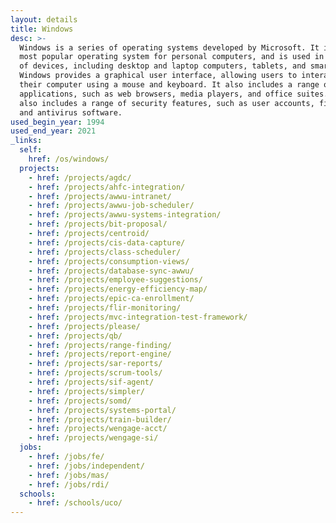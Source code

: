 ```yaml
---
layout: details
title: Windows
desc: >-
  Windows is a series of operating systems developed by Microsoft. It is the
  most popular operating system for personal computers, and is used in a variety
  of devices, including desktop and laptop computers, tablets, and smartphones.
  Windows provides a graphical user interface, allowing users to interact with
  their computer using a mouse and keyboard. It also includes a range of
  applications, such as web browsers, media players, and office suites. Windows
  also includes a range of security features, such as user accounts, firewalls,
  and antivirus software.
used_begin_year: 1994
used_end_year: 2021
_links:
  self:
    href: /os/windows/
  projects:
    - href: /projects/agdc/
    - href: /projects/ahfc-integration/
    - href: /projects/awwu-intranet/
    - href: /projects/awwu-job-scheduler/
    - href: /projects/awwu-systems-integration/
    - href: /projects/bit-proposal/
    - href: /projects/centroid/
    - href: /projects/cis-data-capture/
    - href: /projects/class-scheduler/
    - href: /projects/consumption-views/
    - href: /projects/database-sync-awwu/
    - href: /projects/employee-suggestions/
    - href: /projects/energy-efficiency-map/
    - href: /projects/epic-ca-enrollment/
    - href: /projects/flir-monitoring/
    - href: /projects/mvc-integration-test-framework/
    - href: /projects/please/
    - href: /projects/qb/
    - href: /projects/range-finding/
    - href: /projects/report-engine/
    - href: /projects/sar-reports/
    - href: /projects/scrum-tools/
    - href: /projects/sif-agent/
    - href: /projects/simpler/
    - href: /projects/somd/
    - href: /projects/systems-portal/
    - href: /projects/train-builder/
    - href: /projects/wengage-acct/
    - href: /projects/wengage-si/
  jobs:
    - href: /jobs/fe/
    - href: /jobs/independent/
    - href: /jobs/mas/
    - href: /jobs/rdi/
  schools:
    - href: /schools/uco/
---
```

